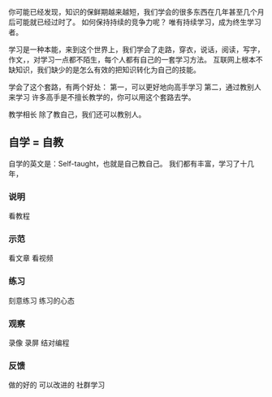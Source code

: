 你可能已经发现，知识的保鲜期越来越短，我们学会的很多东西在几年甚至几个月后可能就已经过时了。
如何保持持续的竞争力呢？
唯有持续学习，成为终生学习者。

学习是一种本能，来到这个世界上，我们学会了走路，穿衣，说话，阅读，写字，作文，，对学习一点都不陌生，每个人都有自己的一套学习方法。
互联网上根本不缺知识，我们缺少的是怎么有效的把知识转化为自己的技能。

学会了这个套路，有两个好处：
第一，可以更好地向高手学习
第二，通过教别人来学习
许多高手是不擅长教学的，你可以用这个套路去学。

教学相长
除了教自己，我们还可以教别人。

## 自学 = 自教
自学的英文是：Self-taught，也就是自己教自己。
我们都有丰富，学习了十几年，

### 说明
看教程

### 示范
看文章
看视频

### 练习
刻意练习
练习的心态

### 观察
录像
录屏
结对编程

### 反馈
做的好的
可以改进的
社群学习